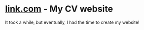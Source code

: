 # <a href="https://sedaghatzadeh-cv.iran.liara.run/">link.com</a> - My CV website
It took a while, but eventually, I had the time to create my website!
